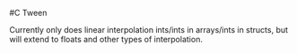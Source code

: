 #C Tween

Currently only does linear interpolation ints/ints in arrays/ints in structs, but will extend to floats and other types of interpolation.